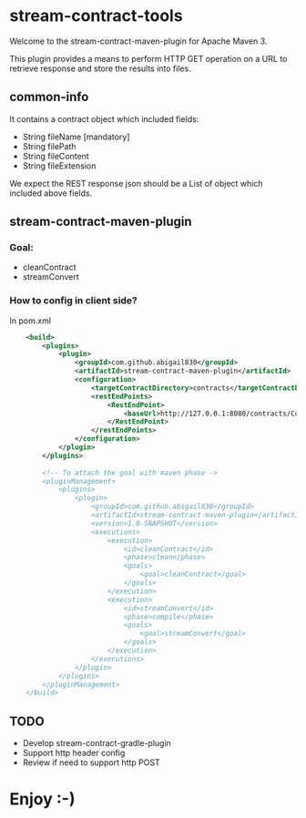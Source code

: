
# stream-contract-tools

Welcome to the stream-contract-maven-plugin for Apache Maven 3.

This plugin provides a means to perform HTTP GET operation on a URL to retrieve response and store the results into files.

## common-info
It contains a contract object which included fields:

* String fileName [mandatory]
* String filePath
* String fileContent
* String fileExtension

We expect the REST response json should be a List of object which included above fields.

## stream-contract-maven-plugin

### Goal:
* cleanContract
* streamConvert

### How to config in client side?
In pom.xml


```xml
	<build>
		<plugins>
			<plugin>
				<groupId>com.github.abigail830</groupId>
				<artifactId>stream-contract-maven-plugin</artifactId>
				<configuration>
					<targetContractDirectory>contracts</targetContractDirectory>
					<restEndPoints>
						<RestEndPoint>
							<baseUrl>http://127.0.0.1:8080/contracts/ContractProvider</baseUrl>
						</RestEndPoint>
					</restEndPoints>
				</configuration>
			</plugin>
		</plugins>
		
		<!-- To attach the goal with maven phase ->
		<pluginManagement>
			<plugins>
				<plugin>
					<groupId>com.github.abigail830</groupId>
					<artifactId>stream-contract-maven-plugin</artifactId>
					<version>1.0-SNAPSHOT</version>
					<executions>
						<execution>
							<id>cleanContract</id>
							<phase>clean</phase>
							<goals>
								<goal>cleanContract</goal>
							</goals>
						</execution>
						<execution>
							<id>streamConvert</id>
							<phase>compile</phase>
							<goals>
								<goal>streamConvert</goal>
							</goals>
						</execution>
					</executions>
				</plugin>
			</plugins>
		</pluginManagement>
	</build>
```


## TODO
* Develop stream-contract-gradle-plugin
* Support http header config
* Review if need to support http POST


# Enjoy :-)
